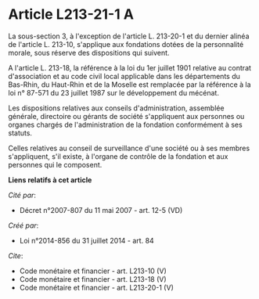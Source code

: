 # Article L213-21-1 A

La sous-section 3, à l'exception de l'article L. 213-20-1 et du dernier alinéa de l'article L. 213-10, s'applique aux
fondations dotées de la personnalité morale, sous réserve des dispositions qui suivent. 

A l'article L. 213-18, la référence à la loi du 1er juillet 1901 relative au contrat d'association et au code civil local
applicable dans les départements du Bas-Rhin, du Haut-Rhin et de la Moselle est remplacée par la référence à la loi n° 87-571
du 23 juillet 1987 sur le développement du mécénat. 

Les dispositions relatives aux conseils d'administration, assemblée générale, directoire ou gérants de société s'appliquent
aux personnes ou organes chargés de l'administration de la fondation conformément à ses statuts. 

Celles relatives au conseil de surveillance d'une société ou à ses membres s'appliquent, s'il existe, à l'organe de contrôle
de la fondation et aux personnes qui le composent.

**Liens relatifs à cet article**

_Cité par_:

  - Décret n°2007-807 du 11 mai 2007 - art. 12-5 (VD)

_Créé par_:

  - Loi n°2014-856 du 31 juillet 2014 - art. 84

_Cite_:

  - Code monétaire et financier - art. L213-10 (V)
  - Code monétaire et financier - art. L213-18 (V)
  - Code monétaire et financier - art. L213-20-1 (V)
